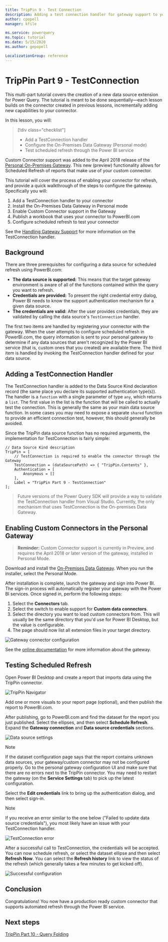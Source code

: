 ```yaml
---
title: TripPin 9 - Test Connection
description: Adding a test connection handler for gateway support to your TripPin REST connector.
author: cpopell
manager: kfile

ms.service: powerquery
ms.topic: tutorial
ms.date: 5/15/2020
ms.author: gepopell

LocalizationGroup: reference
---
```


# TripPin Part 9 - TestConnection

This multi-part tutorial covers the creation of a new data source extension for Power Query. The tutorial is meant to be done sequentially&mdash;each lesson builds on the connector created in previous lessons, incrementally adding new capabilities to your connector.

In this lesson, you will:

> [!div class="checklist"]
> * Add a TestConnection handler
> * Configure the On-Premises Data Gateway (Personal mode)
> * Test scheduled refresh through the Power BI service

Custom Connector support was added to the April 2018 release of the [Personal On-Premises Gateway](/power-bi/service-gateway-onprem#install-the-gateway-in-personal-mode).
This new (preview) functionality allows for Scheduled Refresh of reports that make use of your custom connector. 

This tutorial will cover the process of enabling your connector for refresh, and provide a quick walkthrough of the steps to configure the gateway. Specifically you will:

1. Add a TestConnection handler to your connector
2. Install the On-Premises Data Gateway in Personal mode
3. Enable Custom Connector support in the Gateway
4. Publish a workbook that uses your connector to PowerBI.com
5. Configure scheduled refresh to test your connector

See the [Handling Gateway Support](../../../HandlingGatewaySupport.md) for more information on the TestConnection handler.

## Background

There are three prerequisites for configuring a data source for scheduled refresh using PowerBI.com:

* **The data source is supported:** This means that the target gateway environment is aware of all of the functions contained within the query you want to refresh.
* **Credentials are provided:** To present the right credential entry dialog, Power BI needs to know the support authentication mechanism for a given data source.
* **The credentials are valid:** After the user provides credentials, they are validated by calling the data source's `TestConnection` handler. 

The first two items are handled by registering your connector with the gateway.
When the user attempts to configure scheduled refresh in PowerBI.com, the query information is sent to your personal gateway to determine if any data sources that aren't recognized by the Power BI service (that is, custom ones that you created) are available there.
The third item is handled by invoking the TestConnection handler defined for your data source.

## Adding a TestConnection Handler

The TestConnection handler is added to the Data Source Kind declaration record (the same place you declare its supported authentication type(s)).
The handler is a `function` with a single parameter of type `any`, which returns a `list`.
The first value in the list is the function that will be called to actually test the connection. This is generally the same as your main data source function.
In some cases you may need to expose a separate `shared` function to provide an efficient connection test, however, this should generally be avoided.

Since the TripPin data source function has no required arguments, the implementation for TestConnection is fairly simple:

```
// Data Source Kind description
TripPin = [
    // TestConnection is required to enable the connector through the Gateway
    TestConnection = (dataSourcePath) => { "TripPin.Contents" },
    Authentication = [
        Anonymous = []
    ],
    Label = "TripPin Part 9 - TestConnection"
];
```

> Future versions of the Power Query SDK will provide a way to validate the TestConnection handler from Visual Studio. Currently, the only mechanism that uses TestConnection is the On-premises Data Gateway.

## Enabling Custom Connectors in the Personal Gateway

> **Reminder:** Custom Connector support is currently in Preview, and requires the April 2018 or later version of the gateway, installed in Personal Mode.

Download and install the [On-Premises Data Gateway](https://powerbi.microsoft.com/en-us/gateway/). When you run the installer, select the Personal Mode.

After installation is complete, launch the gateway and sign into Power BI. The sign-in process will automatically register your gateway with the Power BI services. Once signed in, perform the following steps:

1. Select the **Connectors** tab.
2. Select the switch to enable support for **Custom data connectors**.
3. Select the directory you want to load custom connectors from. This will usually be the same directory that you'd use for Power BI Desktop, but the value is configurable. 
4. The page should now list all extension files in your target directory. 

![Gateway connector configuration](../../../images/trippin9Gateway.png)

See the [online documentation](/power-bi/service-gateway-onprem#install-the-gateway-in-personal-mode) for more information about the gateway. 

## Testing Scheduled Refresh

Open Power BI Desktop and create a report that imports data using the TripPin connector. 

![TripPin Navigator](../../../images/trippin9Navigator.png)

Add one or more visuals to your report page (optional), and then publish the report to PowerBI.com.

After publishing, go to PowerBI.com and find the dataset for the report you just published. Select the ellipses, and then select **Schedule Refresh**. Expand the **Gateway connection** and **Data source credentials** sections.

![Data source settings](../../../images/trippin9Settings1.png)

>[!Note]
> If the dataset configuration page says that the report contains unknown data sources, your gateway/custom connector may not be configured properly. Go to the personal gateway configuration UI and make sure that there are no errors next to the TripPin connector. You may need to restart the gateway (on the **Service Settings** tab) to pick up the latest configuration.

Select the **Edit credentials** link to bring up the authentication dialog, and then select sign-in.

>[!Note]
> If you receive an error similar to the one below ("Failed to update data source credentials"), you most likely have an issue with your TestConnection handler. 

![TestConnection error](../../../images/trippin9TestConnection.png)

After a successful call to TestConnection, the credentials will be accepted. You can now schedule refresh, or select the dataset ellipse and then select **Refresh Now**. You can select the **Refresh history** link to view the status of the refresh (which generally takes a few minutes to get kicked off).

![Successful configuration](../../../images/trippin9Settings2.png)

## Conclusion

Congratulations! You now have a production ready custom connector that supports automated refresh through the Power BI service.

## Next steps

[TripPin Part 10 - Query Folding](../10-TableView1/README.md)